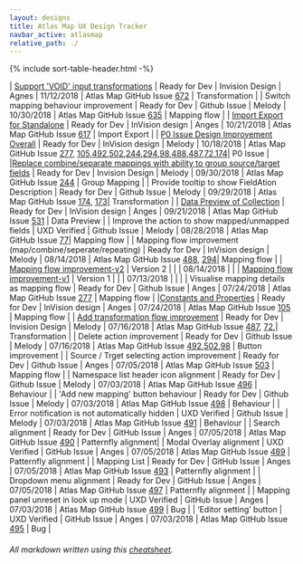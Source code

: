 ```yaml
---
layout: designs
title: Atlas Map UX Design Tracker
navbar_active: atlasmap
relative_path: ./
---
```


{% include sort-table-header.html -%}

| [Support 'VOID' input transformations](https://redhat.invisionapp.com/share/KHN4L5JNE5R#/screens/330730736_Support_-VOID-_input) | Ready for Dev | Invision Design | Agnes | 11/12/2018  | Atlas Map GitHub Issue [672](https://github.com/atlasmap/atlasmap/issues/672) | Transformation |
| Switch mapping behaviour improvement | Ready for Dev | Github Issue | Melody | 10/30/2018  | Atlas Map GitHub Issue [635](https://github.com/atlasmap/atlasmap/issues/635) | Mapping flow |
| [Import Export for Standalone](https://redhat.invisionapp.com/share/PYOQV7PRF7W#/327355259_Import-Export1) | Ready for Dev | InVision design | Anges | 10/21/2018  | Atlas Map GitHub Issue [617](https://github.com/atlasmap/atlasmap/issues/617) | Import Export |
| [P0 Issue Design Improvement Overall](https://redhat.invisionapp.com/share/JGONC184ESN#/screens/326317603) | Ready for Dev | InVision design | Melody | 10/18/2018  | Atlas Map GitHub Issue [277](https://github.com/atlasmap/atlasmap/issues/277), [105](https://github.com/atlasmap/atlasmap/issues/105),[492](https://github.com/atlasmap/atlasmap/issues/492),[502](https://github.com/atlasmap/atlasmap/issues/502),[244](https://github.com/atlasmap/atlasmap/issues/244),[294](https://github.com/atlasmap/atlasmap/issues/294),[98](https://github.com/atlasmap/atlasmap/issues/98),[488](https://github.com/atlasmap/atlasmap/issues/488),[487](https://github.com/atlasmap/atlasmap/issues/487),[72](https://github.com/atlasmap/atlasmap/issues/72),[174](https://github.com/atlasmap/atlasmap/issues/174)| P0 Issue |
|[Replace combine/separate mappings with ability to group source/target fields](https://redhat.invisionapp.com/share/W2O9AZS8Y4G#/322055150_Design-Change1) | Ready for Dev | Invision Design | Melody | 09/30/2018  | Atlas Map GitHub Issue [244](https://github.com/atlasmap/atlasmap/issues/244) | Group Mapping |
| Provide tooltip to show FieldAtion Description | Ready for Dev | Github Issue | Melody | 09/29/2018  | Atlas Map GitHub Issue [174](https://github.com/atlasmap/atlasmap/issues/174), [173](https://github.com/atlasmap/atlasmap/issues/173)| Transformation |
| [Data Preview of Collection](https://redhat.invisionapp.com/share/W4N2PN7JNV7#/321255058_Data_Prevew_Of_Collection) | Ready for Dev | InVision design | Anges | 09/21/2018  | Atlas Map GitHub Issue [531](https://github.com/atlasmap/atlasmap/issues/531) | Data Preview |
| Improve the action to show mapped/unmapped fields | UXD Verified | Github Issue | Melody | 08/28/2018  | Atlas Map GitHub Issue [77](https://github.com/atlasmap/atlasmap/issues/77)| Mapping flow |
| Mapping flow improvement (map/combine/seperate/repeating) | Ready for Dev  | InVision design | Melody | 08/14/2018  | Atlas Map GitHub Issue [488](https://github.com/atlasmap/atlasmap/issues/488), [294](https://github.com/atlasmap/atlasmap/issues/294)| Mapping flow |
| [Mapping flow improvement-v2](https://redhat.invisionapp.com/share/7RNJ944PFH9#/314527595_Mappingflow1) | Version 2 | | | 08/14/2018 |  |
| [Mapping flow improvement-v1](https://redhat.invisionapp.com/share/45NC8K8E69K#/314721090_Mappingflow) | Version 1 | | | 07/13/2018 |  | |
| Visualise mapping details as mapping flow | Ready for Dev | Github Issue | Anges | 07/24/2018  | Atlas Map GitHub Issue [277](https://github.com/atlasmap/atlasmap/issues/277) | Mapping flow |
|[Constants and Properties](https://redhat.invisionapp.com/share/KHN4L5JNE5R) | Ready for Dev | InVision design | Anges | 07/24/2018  | Atlas Map GitHub Issue [105](https://github.com/atlasmap/atlasmap/issues/105) | Mapping flow |
| [Add transformation flow improvement](https://redhat.invisionapp.com/share/BQMZW7N8CJV#/screens/309112230) | Ready for Dev | Invision Design | Melody | 07/16/2018  | Atlas Map GitHub Issue [487](https://github.com/atlasmap/atlasmap/issues/487), [72](https://github.com/atlasmap/atlasmap/issues/72),| Transformation |
| Delete action improvement | Ready for Dev | Github Issue | Melody | 07/16/2018  | Atlas Map GitHub Issue [492](https://github.com/atlasmap/atlasmap/issues/492),[502](https://github.com/atlasmap/atlasmap/issues/502),[98](https://github.com/atlasmap/atlasmap/issues/98) | Button improvement |
| Source / Trget selecting action improvement | Ready for Dev | Github Issue | Anges | 07/05/2018  | Atlas Map GitHub Issue [503](https://github.com/atlasmap/atlasmap/issues/503) | Mapping flow |
| Namespace list header icon alignment | Ready for Dev | Github Issue | Melody | 07/03/2018  | Atlas Map GitHub Issue [496](https://github.com/atlasmap/atlasmap/issues/496) | Behaviour |
| 'Add new mapping' button behaviour | Ready for Dev | Github Issue | Melody | 07/03/2018  | Atlas Map GitHub Issue [498](https://github.com/atlasmap/atlasmap/issues/498) | Behaviour |
| Error notification is not automatically hidden | UXD Verified | Github Issue | Melody | 07/03/2018  | Atlas Map GitHub Issue [491](https://github.com/atlasmap/atlasmap/issues/491) | Behaviour |
| Search alignment | Ready for Dev  | GitHub Issue | Anges | 07/05/2018  | Atlas Map GitHub Issue [490](https://github.com/atlasmap/atlasmap/issues/490) | Patternfly alignment|
| Modal Overlay alignment | UXD Verified | GitHub Issue | Anges | 07/05/2018  | Atlas Map GitHub Issue [489](https://github.com/atlasmap/atlasmap/issues/489) | Patternfly alignment |
| Mapping List | Ready for Dev | GitHub Issue | Anges | 07/05/2018  | Atlas Map GitHub Issue [493](https://github.com/atlasmap/atlasmap/issues/493) | Patternfly alignment |
| Dropdown menu alignment  | Ready for Dev | GitHub Issue | Anges | 07/05/2018  | Atlas Map GitHub Issue [497](https://github.com/atlasmap/atlasmap/issues/497) | Patternfly alignment |
| Mapping panel unreset in look up mode | UXD Verified | GitHub Issue | Anges | 07/03/2018  | Atlas Map GitHub Issue [499](https://github.com/atlasmap/atlasmap/issues/499) | Bug |
| ‘Editor setting’ button | UXD Verified | GitHub Issue | Anges | 07/03/2018  | Atlas Map GitHub Issue [495](https://github.com/atlasmap/atlasmap/issues/495) | Bug |


###### All markdown written using this [cheatsheet](https://github.com/adam-p/markdown-here/wiki/Markdown-Cheatsheet).
